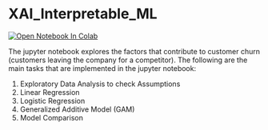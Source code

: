 # XAI_Interpretable_ML

[![Open Notebook In Colab](https://colab.research.google.com/assets/colab-badge.svg)](https://colab.research.google.com/github/merongedrago/XAI_Interpretable_ML/blob/main/Interpretable_ML.ipynb)  

The jupyter notebook explores the factors that contribute to customer churn (customers leaving the company for a competitor). The following are the main tasks that are implemented in the jupyter notebook: 

1. Exploratory Data Analysis to check Assumptions
2. Linear Regression
3. Logistic Regression
4. Generalized Additive Model (GAM)
5. Model Comparison